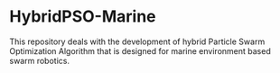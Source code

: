 # HybridPSO-Marine
This repository deals with the development of hybrid Particle Swarm Optimization Algorithm that is designed for marine environment based swarm robotics.
